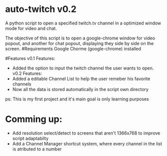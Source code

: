 # auto-twitch v0.2
A python script to open a specified twitch.tv channel in a optimized window mode for video and chat.

The objective of this script is to open a google-chrome window for video popout,
and another for chat popout, displaying they side by side on the screen.
#Requirements
Google Chorme (google-chrome) installed

#Features
v0.1 Features:
- Added the option to input the twitch channel the user wants to open.
v0.2 Features:
- Added a editable Channel List to help the user remeber his favorite channels
- Now all the data is stored automatically in the script own directory

ps: This is my first project and it's main goal is only learning purposes

# Comming up:
- Add resolution select/detect to screens that aren't 1366x768 to improve script adaptabilty
- Add a Channel Manager shortcut system, where every channel in the list is atributed to a number
